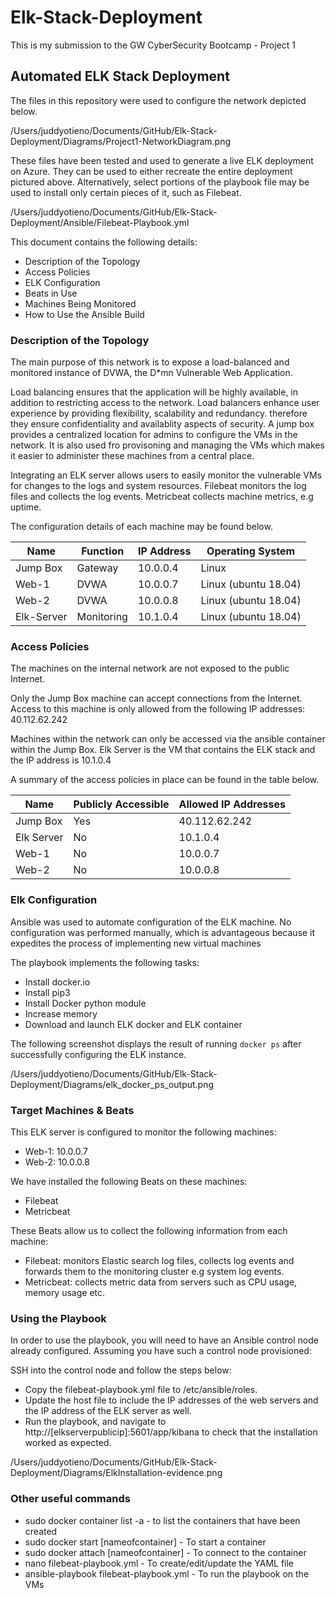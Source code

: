 # Elk-Stack-Deployment
This is my submission to the GW CyberSecurity Bootcamp - Project 1
## Automated ELK Stack Deployment

The files in this repository were used to configure the network depicted below.

/Users/juddyotieno/Documents/GitHub/Elk-Stack-Deployment/Diagrams/Project1-NetworkDiagram.png

These files have been tested and used to generate a live ELK deployment on Azure. They can be used to either recreate the entire deployment pictured above. Alternatively, select portions of the playbook file may be used to install only certain pieces of it, such as Filebeat.

 /Users/juddyotieno/Documents/GitHub/Elk-Stack-Deployment/Ansible/Filebeat-Playbook.yml 

This document contains the following details:
- Description of the Topology
- Access Policies
- ELK Configuration
- Beats in Use
- Machines Being Monitored
- How to Use the Ansible Build


### Description of the Topology

The main purpose of this network is to expose a load-balanced and monitored instance of DVWA, the D*mn Vulnerable Web Application.

Load balancing ensures that the application will be highly available, in addition to restricting access to the network. Load balancers enhance user experience by providing flexibility, scalability and redundancy. therefore they ensure confidentiality and availablity aspects of security. A jump box provides a centralized location for admins to configure the VMs in the network. It is also used fro provisoning and managing the VMs which makes it easier to administer these machines from a central place. 



Integrating an ELK server allows users to easily monitor the vulnerable VMs for changes to the logs and system resources.
Filebeat monitors the log files and collects the log events. 
Metricbeat collects machine metrics, e.g uptime.

The configuration details of each machine may be found below.

| Name       | Function  | IP Address | Operating System     |
|------------|-----------|------------|----------------------|
| Jump Box   | Gateway   | 10.0.0.4   | Linux                |
| Web-1      | DVWA      | 10.0.0.7   | Linux (ubuntu 18.04) |
| Web-2      | DVWA      | 10.0.0.8   | Linux (ubuntu 18.04) |
| Elk-Server | Monitoring| 10.1.0.4   | Linux (ubuntu 18.04) |



### Access Policies

The machines on the internal network are not exposed to the public Internet. 

Only the Jump Box machine can accept connections from the Internet. Access to this machine is only allowed from the following IP addresses: 40.112.62.242


Machines within the network can only be accessed via the ansible container within the Jump Box. Elk Server is the VM that contains the ELK stack and the IP address is 10.1.0.4


A summary of the access policies in place can be found in the table below.

| Name       | Publicly Accessible | Allowed IP Addresses |
|------------|---------------------|----------------------|
| Jump Box   | Yes                 | 40.112.62.242        |
| Elk Server | No                  | 10.1.0.4             |
| Web-1      | No                  | 10.0.0.7             |
| Web-2      | No                  | 10.0.0.8             |



### Elk Configuration

Ansible was used to automate configuration of the ELK machine. No configuration was performed manually, which is advantageous because it expedites the process of implementing new virtual machines

The playbook implements the following tasks:
- Install docker.io
- Install pip3
- Install Docker python module
- Increase memory
- Download and launch ELK docker and ELK container

The following screenshot displays the result of running `docker ps` after successfully configuring the ELK instance.

/Users/juddyotieno/Documents/GitHub/Elk-Stack-Deployment/Diagrams/elk_docker_ps_output.png

### Target Machines & Beats
This ELK server is configured to monitor the following machines:
- Web-1: 10.0.0.7
- Web-2: 10.0.0.8

We have installed the following Beats on these machines:
- Filebeat
- Metricbeat

These Beats allow us to collect the following information from each machine:
- Filebeat: monitors Elastic search log files, collects log events and forwards them to the monitoring cluster e.g system log events.
- Metricbeat: collects metric data from servers such as CPU usage, memory usage etc.

### Using the Playbook
In order to use the playbook, you will need to have an Ansible control node already configured. Assuming you have such a control node provisioned: 

SSH into the control node and follow the steps below:
- Copy the filebeat-playbook.yml file to /etc/ansible/roles.
- Update the host file to include the IP addresses of the web servers and the IP address of the ELK server as well.
- Run the playbook, and navigate to http://[elkserverpublicip]:5601/app/kibana to check that the installation worked as expected.

/Users/juddyotieno/Documents/GitHub/Elk-Stack-Deployment/Diagrams/ElkInstallation-evidence.png


### Other useful commands
- sudo docker container list -a - to list the containers that have been created
- sudo docker start [nameofcontainer] - To start a container
- sudo docker attach [nameofcontainer] - To connect to the container
- nano filebeat-playbook.yml - To create/edit/update the YAML file
- ansible-playbook filebeat-playbook.yml - To run the playbook on the VMs
 